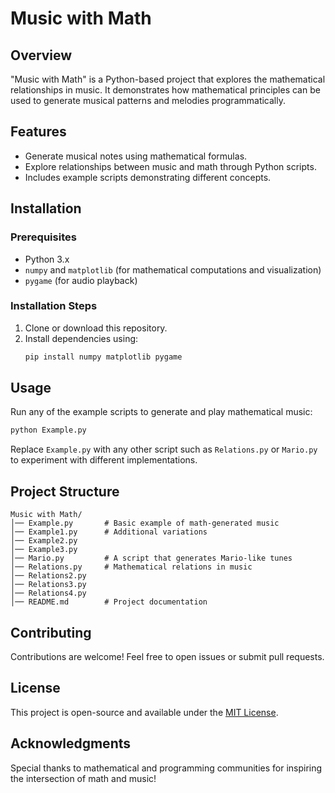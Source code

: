 # Music with Math

## Overview
"Music with Math" is a Python-based project that explores the mathematical relationships in music. It demonstrates how mathematical principles can be used to generate musical patterns and melodies programmatically.

## Features
- Generate musical notes using mathematical formulas.
- Explore relationships between music and math through Python scripts.
- Includes example scripts demonstrating different concepts.

## Installation
### Prerequisites
- Python 3.x
- `numpy` and `matplotlib` (for mathematical computations and visualization)
- `pygame` (for audio playback)

### Installation Steps
1. Clone or download this repository.
2. Install dependencies using:
   ```sh
   pip install numpy matplotlib pygame
   ```

## Usage
Run any of the example scripts to generate and play mathematical music:
```sh
python Example.py
```
Replace `Example.py` with any other script such as `Relations.py` or `Mario.py` to experiment with different implementations.

## Project Structure
```
Music with Math/
│── Example.py       # Basic example of math-generated music
│── Example1.py      # Additional variations
│── Example2.py
│── Example3.py
│── Mario.py         # A script that generates Mario-like tunes
│── Relations.py     # Mathematical relations in music
│── Relations2.py
│── Relations3.py
│── Relations4.py
│── README.md        # Project documentation
```

## Contributing
Contributions are welcome! Feel free to open issues or submit pull requests.

## License
This project is open-source and available under the [MIT License](LICENSE).

## Acknowledgments
Special thanks to mathematical and programming communities for inspiring the intersection of math and music!
